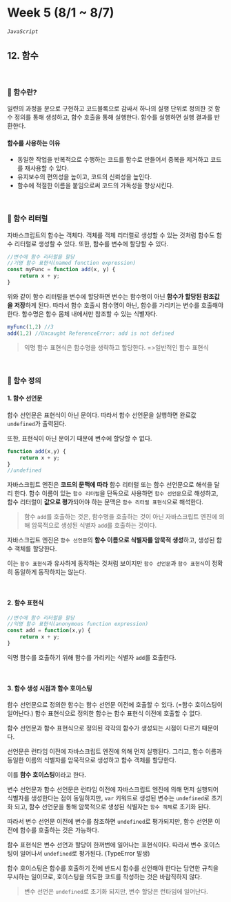 # Week 5 (8/1 ~ 8/7)
###### `JavaScript`

## 12. 함수

<br/>

### 📌 함수란?

일련의 과정을 문으로 구현하고 코드블록으로 감싸서 하나의 실행 단위로 정의한 것
함수 정의를 통해 생성하고, 함수 호출을 통해 실행한다.
함수를 실행하면 실행 결과를 반환한다.

#### 함수를 사용하는 이유
- 동일한 작업을 반복적으로 수행하는 코드를 함수로 만들어서 중복을 제거하고 코드를 재사용할 수 있다.
- 유지보수의 편의성을 높이고, 코드의 신뢰성을 높인다.
- 함수에 적절한 이름을 붙임으로써 코드의 가독성을 향상시킨다.

<br/>

### 📌 함수 리터럴
자바스크립트의 함수는 객체다. 객체를 객체 리터럴로 생성할 수 있는 것처럼 함수도 함수 리터럴로 생성할 수 있다. 또한, 함수를 변수에 할당할 수 있다. 

```jsx
//변수에 함수 리터럴을 할당
//기명 함수 표현식(named function expression)
const myFunc = function add(x, y) {
	return x + y;
}
```
위와 같이 함수 리터럴을 변수에 할당하면 변수는 함수명이 아닌 **함수가 할당된 참조값을 저장**하게 된다.
따라서 함수 호출시 함수명이 아닌, 함수를 가리키는 변수를 호출해야 한다.
함수명은 함수 몸체 내에서만 참조할 수 있는 식별자다.

```jsx
myFunc(1,2) //3
add(1,2) //Uncaught ReferenceError: add is not defined
```

>익명 함수 표현식은 함수명을 생략하고 할당한다.
>=>일반적인 함수 표현식

<br/>

### 📌 함수 정의


#### 1. 함수 선언문
함수 선언문은 표현식이 아닌 문이다.
따라서 함수 선언문을 실행하면 완료값 `undefined`가 출력된다.

또한, 표현식이 아닌 문이기 때문에 변수에 할당할 수 없다.

```jsx
function add(x,y) {
	return x + y;
}
//undefined
```

자바스크립트 엔진은 **코드의 문맥에 따라** 함수 리터럴 또는 함수 선언문으로 해석을 달리 한다.
함수 이름이 있는 `함수 리터럴`을 단독으로 사용하면 `함수 선언문`으로 해성하고,
함수 리터럴이 **값으로 평가**되어야 하는 문맥은 `함수 리터럴 표현식`으로 해석한다.

>함수 `add`를 호출하는 것은, 함수명을 호출하는 것이 아닌 자바스크립트 엔진에 의해 암묵적으로 생성된 식별자 `add`를 호출하는 것이다.

자바스크립트 엔진은 `함수 선언문`의 **함수 이름으로 식별자를 암묵적 생성**하고, 생성된 함수 객체를 할당한다.

이는 `함수 표현식`과 유사하게 동작하는 것처럼 보이지만 `함수 선언문`과 `함수 표현식`이 정확히 동일하게 동작하지는 않는다.



<br/>

#### 2. 함수 표현식
```jsx
//변수에 함수 리터럴을 할당
//익명 함수 표현식(anonymous function expression)
const add = function(x,y) {
	return x + y;
}
```

익명 함수를 호출하기 위해 함수를 가리키는 식별자 `add`를 호출한다.



<br/>

#### 3. 함수 생성 시점과 함수 호이스팅

함수 선언문으로 정의한 함수는 함수 선언문 이전에 호출할 수 있다. (=함수 호이스팅이 일어난다.)
함수 표현식으로 정의한 함수는 함수 표현식 이전에 호출할 수 없다.

함수 선언문과 함수 표현식으로 정의된 각각의 함수가 생성되는 시점이 다르기 때문이다.

선언문은 런타임 이전에 자바스크립트 엔진에 의해 먼저 실행된다.
그리고, 함수 이름과 동일한 이름의 식별자를 암묵적으로 생성하고 함수 객체를 할당한다.

이를 **함수 호이스팅**이라고 한다.

변수 선언문과 함수 선언문은 런타임 이전에 자바스크립트 엔진에 의해 먼저 실행되어 식별자를 생성한다는 점이 동일하지만,
`var` 키워드로 생성된 변수는 `undefined`로 초기화 되고, 함수 선언문을 통해 암묵적으로 생성된 식별자는 `함수 객체`로 초기화 된다.

따라서 변수 선언문 이전에 변수를 참조하면 `undefined`로 평가되지만, 함수 선언문 이전에 함수를 호출하는 것은 가능하다.

함수 표현식은 변수 선언과 할당이 한꺼번에 일어나는 표현식이다. 따라서 변수 호이스팅이 일어나서 `undefined`로 평가된다. (TypeError 발생)

함수 호이스팅은 함수를 호출하기 전에 반드시 함수를 선언해야 한다는 당연한 규칙을 무시하는 일이므로, 호이스팅을 의도한 코드를 작성하는 것은 바람직하지 않다.

>변수 선언은 `undefined`로 초기화 되지만, 변수 할당은 런타임에 일어난다.
